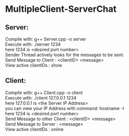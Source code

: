 # MultipleClient-ServerChat

## Server:
Compile with: g++ Server.cpp -o server <br />
Execute with: ./server 1234 <br />
here 1234 is \<desired port number\> <br />
Sender Thread actively looks for the messages to be sent. <br />
Send Message to Client  : \<clientID\> \<message\> <br />
View active clientIDs   : show <br />


## Client:
Compile with: g++ Client.cpp -o client <br />
Execute with: ./client 127.0.0.1 1234 <br />
here 127.0.0.1 is \<the Server IP Address\> <br />
  you can view your IP Address with command: hostname -I <br />
here 1234 is \<desired port number\> <br />
Send Message to other Client  : \<clientID\> \<message\> <br />
Send Message to Server        : \<message\> <br />
View active clientIDs         : online <br />
